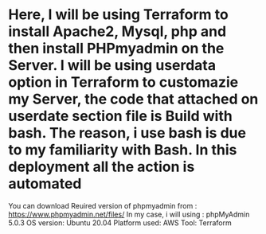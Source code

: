 # Here, I will be using Terraform to install Apache2, Mysql, php and then install PHPmyadmin on the Server. I will be using userdata option in Terraform to customazie my Server, the code that attached on userdate section file is Build with bash. The reason, i use bash is due to my familiarity with Bash. In this deployment all the action is automated

You can download Reuired version of phpmyadmin from : https://www.phpmyadmin.net/files/
In my case, i will using : phpMyAdmin 5.0.3
OS version: Ubuntu 20.04
Platform used: AWS
Tool: Terraform
